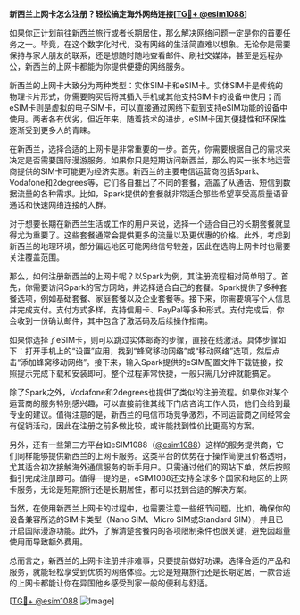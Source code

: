 **新西兰上网卡怎么注册？轻松搞定海外网络连接[[TG💪+ @esim1088](https://t.me/s/esim1088)]**

如果你正计划前往新西兰旅行或者长期居住，那么解决网络问题一定是你的首要任务之一。毕竟，在这个数字化时代，没有网络的生活简直难以想象。无论你是需要保持与家人朋友的联系，还是想随时随地查看邮件、刷社交媒体，甚至是远程办公，新西兰的上网卡都能为你提供便捷的网络服务。

新西兰的上网卡大致分为两种类型：实体SIM卡和eSIM卡。实体SIM卡是传统的物理卡片形式，你需要购买后将其插入手机或其他支持SIM卡的设备中使用；而eSIM卡则是虚拟的电子SIM卡，可以直接通过网络下载到支持eSIM功能的设备中使用。两者各有优劣，但近年来，随着技术的进步，eSIM卡因其便捷性和环保性逐渐受到更多人的青睐。

在新西兰，选择合适的上网卡是非常重要的一步。首先，你需要根据自己的需求来决定是否需要国际漫游服务。如果你只是短期访问新西兰，那么购买一张本地运营商提供的SIM卡可能更为经济实惠。新西兰的主要电信运营商包括Spark、Vodafone和2degrees等，它们各自推出了不同的套餐，涵盖了从通话、短信到数据流量的各种需求。比如，Spark提供的套餐就非常适合那些希望享受高质量语音通话和快速网络连接的人群。

对于想要长期在新西兰生活或工作的用户来说，选择一个适合自己的长期套餐就显得尤为重要了。这些套餐通常会提供更多的流量以及更优惠的价格。此外，考虑到新西兰的地理环境，部分偏远地区可能网络信号较差，因此在选购上网卡时也需要关注覆盖范围。

那么，如何注册新西兰的上网卡呢？以Spark为例，其注册流程相对简单明了。首先，你需要访问Spark的官方网站，并选择适合自己的套餐。Spark提供了多种套餐选项，例如基础套餐、家庭套餐以及企业套餐等。接下来，你需要填写个人信息并完成支付。支付方式多样，支持信用卡、PayPal等多种形式。支付完成后，你会收到一份确认邮件，其中包含了激活码及后续操作指南。

如果你选择了eSIM卡，则可以跳过实体邮寄的步骤，直接在线激活。具体步骤如下：打开手机上的“设置”应用，找到“蜂窝移动网络”或“移动网络”选项，然后点击“添加蜂窝移动网络”。接下来，输入Spark提供的eSIM配置文件下载链接，按照提示完成下载和安装即可。整个过程非常快捷，一般只需几分钟就能搞定。

除了Spark之外，Vodafone和2degrees也提供了类似的注册流程。如果你对某个运营商的服务特别感兴趣，可以直接前往其线下门店咨询工作人员，他们会给到最专业的建议。值得注意的是，新西兰的电信市场竞争激烈，不同运营商之间经常会有促销活动，因此在注册之前多做比较，或许能找到性价比更高的方案。

另外，还有一些第三方平台如eSIM1088（[@esim1088](https://t.me/s/esim1088)）这样的服务提供商，它们同样能够提供新西兰的上网卡服务。这类平台的优势在于操作简便且价格透明，尤其适合初次接触海外通信服务的新手用户。只需通过他们的网站下单，然后按照指引完成注册即可。值得一提的是，eSIM1088还支持全球多个国家和地区的上网卡服务，无论是短期旅行还是长期居住，都可以找到合适的解决方案。

当然，在使用新西兰上网卡的过程中，也需要注意一些细节问题。比如，确保你的设备兼容所选的SIM卡类型（Nano SIM、Micro SIM或Standard SIM），并且已开启国际漫游功能。此外，了解清楚套餐内的各项限制条件也很关键，避免因超量使用而导致额外费用。

总而言之，新西兰的上网卡注册并非难事，只要提前做好功课，选择合适的产品和服务，就能轻松享受到优质的网络体验。无论是短期旅行还是长期定居，一款合适的上网卡都能让你在异国他乡感受到家一般的便利与舒适。

[[TG💪+ @esim1088](https://t.me/s/esim1088) ![Image](https://i.postimg.cc/4NQfJmqS/Snipaste-2025-05-13-00-14-12.png)]